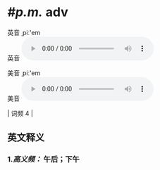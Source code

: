 # ***\#p.m.*** adv
英音 ˌpiː'em  
英音
<audio src="./media/pm-B.aac" controls="controls"></audio>

美音 ˌpiː'em  
美音
<audio src="./media/P.M.-p.m.-PM.aac" controls="controls"></audio>



| 词频 4 |  

英文释义
---
### 1.*高义频：* **午后；下午**  


